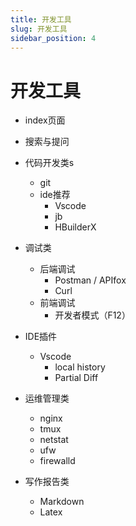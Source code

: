 ```yaml
---
title: 开发工具
slug: 开发工具
sidebar_position: 4
---
```



# 开发工具

- index页面
- 搜索与提问
- 代码开发类s
    - git
    - ide推荐
        - Vscode
        - jb
        - HBuilderX

- 调试类
    - 后端调试
        - Postman / APIfox
        - Curl
    - 前端调试
        - 开发者模式（F12）

- IDE插件
    - Vscode
        - local history
        - Partial Diff

- 运维管理类
    - nginx
    - tmux
    - netstat
    - ufw
    - firewalld

- 写作报告类
    - Markdown
    - Latex

